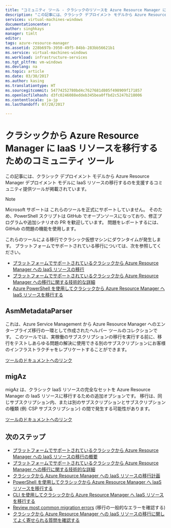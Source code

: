 ```yaml
---
title: "コミュニティ ツール - クラシックのリソースを Azure Resource Manager に移動する | Microsoft Docs"
description: "この記事には、クラシック デプロイメント モデルから Azure Resource Manager デプロイメント モデルに IaaS リソースの移行するのに役立つコミュニティ提供のツールが掲載されています。"
services: virtual-machines-windows
documentationcenter: 
author: singhkays
manager: timlt
editor: 
tags: azure-resource-manager
ms.assetid: 228b697b-3950-49f5-84bb-283bb56621b1
ms.service: virtual-machines-windows
ms.workload: infrastructure-services
ms.tgt_pltfrm: vm-windows
ms.devlang: na
ms.topic: article
ms.date: 03/30/2017
ms.author: kasing
ms.translationtype: HT
ms.sourcegitcommit: 54774252780bd4c7627681d805f498909f171857
ms.openlocfilehash: d3fc0246088eddeb345bea0ffbd2c5247b218006
ms.contentlocale: ja-jp
ms.lasthandoff: 07/28/2017

---
```

# <a name="community-tools-to-migrate-iaas-resources-from-classic-to-azure-resource-manager"></a>クラシックから Azure Resource Manager に IaaS リソースを移行するためのコミュニティ ツール
この記事には、クラシック デプロイメント モデルから Azure Resource Manager デプロイメント モデルに IaaS リソースの移行するのを支援するコミュニティ提供ツールが掲載されています。

> [!NOTE]
> Microsoft サポートは これらのツールを正式にサポートしていません。 そのため、PowerShell スクリプトは GitHub でオープンソースになっており、修正プログラムや追加シナリオの PR を歓迎しています。 問題をレポートするには、GitHub の問題の機能を使用します。
> 
> これらのツールによる移行でクラシック仮想マシンにダウンタイムが発生します。 プラットフォームでサポートされている移行については、次を参照してください。 
> 
>   * [プラットフォームでサポートされているクラシックから Azure Resource Manager への IaaS リソースの移行](migration-classic-resource-manager-overview.md)
>   * [プラットフォームでサポートされているクラシックから Azure Resource Manager への移行に関する技術的な詳細](migration-classic-resource-manager-deep-dive.md)
>   * [Azure PowerShell を使用してクラシックから Azure Resource Manager へ IaaS リソースを移行する](migration-classic-resource-manager-ps.md)
> 
> 

## <a name="asmmetadataparser"></a>AsmMetadataParser
これは、Azure Service Management から Azure Resource Manager へのエンタープライズ移行の一環として作成されたヘルパー ツールのコレクションです。 このツールでは、実稼働のサブスクリプションの移行を実行する前に、移行をテストしあらゆる問題の解決に使用できる別のサブスクリプションにお客様のインフラストラクチャをレプリケートすることができます。

[ツールのドキュメントへのリンク](https://github.com/Azure/classic-iaas-resourcemanager-migration/tree/master/AsmToArmMigrationApiToolset)

## <a name="migaz"></a>migAz
migAz は、クラシック IaaS リソースの完全なセットを Azure Resource Manager の IaaS リソースに移行するための追加オプションです。 移行は、同じサブスクリプション内、または別のサブスクリプションとサブスクリプションの種類 (例: CSP サブスクリプション) の間で発生する可能性があります。

[ツールのドキュメントへのリンク](https://github.com/Azure/migAz)

## <a name="next-steps"></a>次のステップ

* [プラットフォームでサポートされているクラシックから Azure Resource Manager への IaaS リソースの移行の概要](migration-classic-resource-manager-overview.md?toc=%2fazure%2fvirtual-machines%2fwindows%2ftoc.json)
* [プラットフォームでサポートされているクラシックから Azure Resource Manager への移行に関する技術的な詳細](migration-classic-resource-manager-deep-dive.md?toc=%2fazure%2fvirtual-machines%2fwindows%2ftoc.json)
* [クラシックから Azure Resource Manager への IaaS リソースの移行計画](migration-classic-resource-manager-plan.md?toc=%2fazure%2fvirtual-machines%2fwindows%2ftoc.json)
* [PowerShell を使用してクラシックから Azure Resource Manager へ IaaS リソースを移行する](migration-classic-resource-manager-ps.md?toc=%2fazure%2fvirtual-machines%2fwindows%2ftoc.json)
* [CLI を使用してクラシックから Azure Resource Manager へ IaaS リソースを移行する](../linux/migration-classic-resource-manager-cli.md?toc=%2fazure%2fvirtual-machines%2fwindows%2ftoc.json)
* [Review most common migration errors](migration-classic-resource-manager-errors.md?toc=%2fazure%2fvirtual-machines%2fwindows%2ftoc.json) (移行の一般的なエラーを確認する)
* [クラシックから Azure Resource Manager への IaaS リソースの移行に関してよく寄せられる質問を確認する](migration-classic-resource-manager-faq.md?toc=%2fazure%2fvirtual-machines%2fwindows%2ftoc.json)


